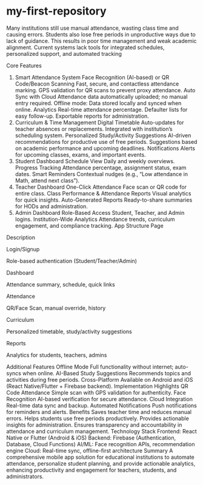 # my-first-repository
Many institutions still use manual attendance, wasting class time and causing errors. Students also lose free periods in unproductive ways due to lack of guidance. This results in poor time management and weak academic alignment. Current systems lack tools for integrated schedules, personalized support, and automated tracking

Core Features
1. Smart Attendance System
Face Recognition (AI-based) or QR Code/Beacon Scanning
Fast, secure, and contactless attendance marking.
GPS validation for QR scans to prevent proxy attendance.
Auto Sync with Cloud
Attendance data automatically uploaded; no manual entry required.
Offline mode: Data stored locally and synced when online.
Analytics
Real-time attendance percentage.
Defaulter lists for easy follow-up.
Exportable reports for administration.
2. Curriculum & Time Management
Digital Timetable
Auto-updates for teacher absences or replacements.
Integrated with institution’s scheduling system.
Personalized Study/Activity Suggestions
AI-driven recommendations for productive use of free periods.
Suggestions based on academic performance and upcoming deadlines.
Notifications
Alerts for upcoming classes, exams, and important events.
3. Student Dashboard
Schedule View
Daily and weekly overviews.
Progress Tracking
Attendance percentage, assignment status, exam dates.
Smart Reminders
Contextual nudges (e.g., “Low attendance in Math, attend next class”).
4. Teacher Dashboard
One-Click Attendance
Face scan or QR code for entire class.
Class Performance & Attendance Reports
Visual analytics for quick insights.
Auto-Generated Reports
Ready-to-share summaries for HODs and administration.
5. Admin Dashboard
Role-Based Access
Student, Teacher, and Admin logins.
Institution-Wide Analytics
Attendance trends, curriculum engagement, and compliance tracking.
App Structure
Page

Description

Login/Signup

Role-based authentication (Student/Teacher/Admin)

Dashboard

Attendance summary, schedule, quick links

Attendance

QR/Face Scan, manual override, history

Curriculum

Personalized timetable, study/activity suggestions

Reports

Analytics for students, teachers, admins

Additional Features
Offline Mode
Full functionality without internet; auto-syncs when online.
AI-Based Study Suggestions
Recommends topics and activities during free periods.
Cross-Platform
Available on Android and iOS (React Native/Flutter + Firebase backend).
Implementation Highlights
QR Code Attendance
Simple scan with GPS validation for authenticity.
Face Recognition
AI-based verification for secure attendance.
Cloud Integration
Real-time data sync and backup.
Automated Notifications
Push notifications for reminders and alerts.
Benefits
Saves teacher time and reduces manual errors.
Helps students use free periods productively.
Provides actionable insights for administration.
Ensures transparency and accountability in attendance and curriculum management.
Technology Stack
Frontend: React Native or Flutter (Android & iOS)
Backend: Firebase (Authentication, Database, Cloud Functions)
AI/ML: Face recognition APIs, recommendation engine
Cloud: Real-time sync, offline-first architecture
Summary
A comprehensive mobile app solution for educational institutions to automate attendance, personalize student planning, and provide actionable analytics, enhancing productivity and engagement for teachers, students, and administrators.
